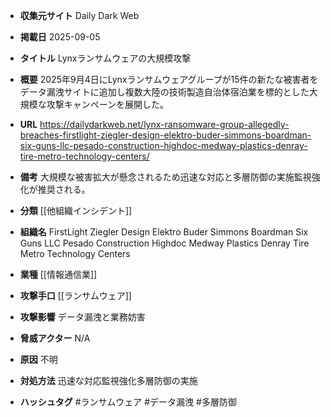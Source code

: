 - **収集元サイト**
Daily Dark Web

- **掲載日**
2025-09-05

- **タイトル**
Lynxランサムウェアの大規模攻撃

- **概要**
2025年9月4日にLynxランサムウェアグループが15件の新たな被害者をデータ漏洩サイトに追加し複数大陸の技術製造自治体宿泊業を標的とした大規模な攻撃キャンペーンを展開した。

- **URL**
https://dailydarkweb.net/lynx-ransomware-group-allegedly-breaches-firstlight-ziegler-design-elektro-buder-simmons-boardman-six-guns-llc-pesado-construction-highdoc-medway-plastics-denray-tire-metro-technology-centers/

- **備考**
大規模な被害拡大が懸念されるため迅速な対応と多層防御の実施監視強化が推奨される。

- **分類**
[[他組織インシデント]]

- **組織名**
FirstLight Ziegler Design Elektro Buder Simmons Boardman Six Guns LLC Pesado Construction Highdoc Medway Plastics Denray Tire Metro Technology Centers

- **業種**
[[情報通信業]]

- **攻撃手口**
[[ランサムウェア]]

- **攻撃影響**
データ漏洩と業務妨害

- **脅威アクター**
N/A

- **原因**
不明

- **対処方法**
迅速な対応監視強化多層防御の実施

- **ハッシュタグ**
#ランサムウェア #データ漏洩 #多層防御
